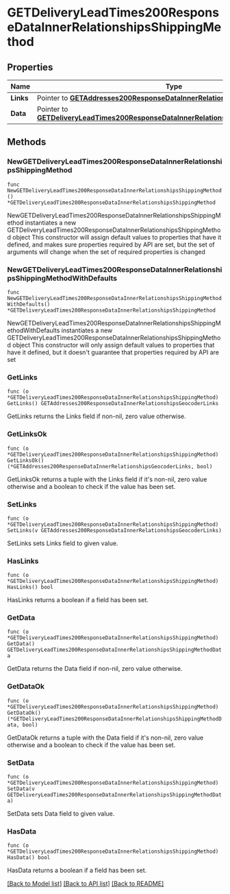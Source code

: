 # GETDeliveryLeadTimes200ResponseDataInnerRelationshipsShippingMethod

## Properties

Name | Type | Description | Notes
------------ | ------------- | ------------- | -------------
**Links** | Pointer to [**GETAddresses200ResponseDataInnerRelationshipsGeocoderLinks**](GETAddresses200ResponseDataInnerRelationshipsGeocoderLinks.md) |  | [optional] 
**Data** | Pointer to [**GETDeliveryLeadTimes200ResponseDataInnerRelationshipsShippingMethodData**](GETDeliveryLeadTimes200ResponseDataInnerRelationshipsShippingMethodData.md) |  | [optional] 

## Methods

### NewGETDeliveryLeadTimes200ResponseDataInnerRelationshipsShippingMethod

`func NewGETDeliveryLeadTimes200ResponseDataInnerRelationshipsShippingMethod() *GETDeliveryLeadTimes200ResponseDataInnerRelationshipsShippingMethod`

NewGETDeliveryLeadTimes200ResponseDataInnerRelationshipsShippingMethod instantiates a new GETDeliveryLeadTimes200ResponseDataInnerRelationshipsShippingMethod object
This constructor will assign default values to properties that have it defined,
and makes sure properties required by API are set, but the set of arguments
will change when the set of required properties is changed

### NewGETDeliveryLeadTimes200ResponseDataInnerRelationshipsShippingMethodWithDefaults

`func NewGETDeliveryLeadTimes200ResponseDataInnerRelationshipsShippingMethodWithDefaults() *GETDeliveryLeadTimes200ResponseDataInnerRelationshipsShippingMethod`

NewGETDeliveryLeadTimes200ResponseDataInnerRelationshipsShippingMethodWithDefaults instantiates a new GETDeliveryLeadTimes200ResponseDataInnerRelationshipsShippingMethod object
This constructor will only assign default values to properties that have it defined,
but it doesn't guarantee that properties required by API are set

### GetLinks

`func (o *GETDeliveryLeadTimes200ResponseDataInnerRelationshipsShippingMethod) GetLinks() GETAddresses200ResponseDataInnerRelationshipsGeocoderLinks`

GetLinks returns the Links field if non-nil, zero value otherwise.

### GetLinksOk

`func (o *GETDeliveryLeadTimes200ResponseDataInnerRelationshipsShippingMethod) GetLinksOk() (*GETAddresses200ResponseDataInnerRelationshipsGeocoderLinks, bool)`

GetLinksOk returns a tuple with the Links field if it's non-nil, zero value otherwise
and a boolean to check if the value has been set.

### SetLinks

`func (o *GETDeliveryLeadTimes200ResponseDataInnerRelationshipsShippingMethod) SetLinks(v GETAddresses200ResponseDataInnerRelationshipsGeocoderLinks)`

SetLinks sets Links field to given value.

### HasLinks

`func (o *GETDeliveryLeadTimes200ResponseDataInnerRelationshipsShippingMethod) HasLinks() bool`

HasLinks returns a boolean if a field has been set.

### GetData

`func (o *GETDeliveryLeadTimes200ResponseDataInnerRelationshipsShippingMethod) GetData() GETDeliveryLeadTimes200ResponseDataInnerRelationshipsShippingMethodData`

GetData returns the Data field if non-nil, zero value otherwise.

### GetDataOk

`func (o *GETDeliveryLeadTimes200ResponseDataInnerRelationshipsShippingMethod) GetDataOk() (*GETDeliveryLeadTimes200ResponseDataInnerRelationshipsShippingMethodData, bool)`

GetDataOk returns a tuple with the Data field if it's non-nil, zero value otherwise
and a boolean to check if the value has been set.

### SetData

`func (o *GETDeliveryLeadTimes200ResponseDataInnerRelationshipsShippingMethod) SetData(v GETDeliveryLeadTimes200ResponseDataInnerRelationshipsShippingMethodData)`

SetData sets Data field to given value.

### HasData

`func (o *GETDeliveryLeadTimes200ResponseDataInnerRelationshipsShippingMethod) HasData() bool`

HasData returns a boolean if a field has been set.


[[Back to Model list]](../README.md#documentation-for-models) [[Back to API list]](../README.md#documentation-for-api-endpoints) [[Back to README]](../README.md)


